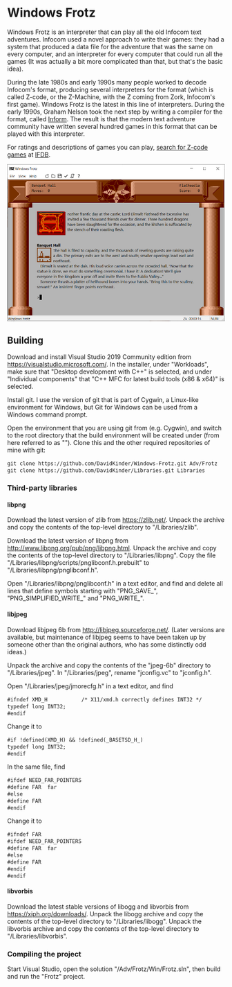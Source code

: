 # Windows Frotz

Windows Frotz is an interpreter that can play all the old Infocom text adventures. Infocom used a novel approach to write their games: they had a system that produced a data file for the adventure that was the same on every computer, and an interpreter for every computer that could run all the games (It was actually a bit more complicated than that, but that's the basic idea).

During the late 1980s and early 1990s many people worked to decode Infocom's format, producing several interpreters for the format (which is called Z-code, or the Z-Machine, with the Z coming from Zork, Infocom's first game). Windows Frotz is the latest in this line of interpreters. During the early 1990s, Graham Nelson took the next step by writing a compiler for the format, called [Inform](https://www.inform-fiction.org/). The result is that the modern text adventure community have written several hundred games in this format that can be played with this interpreter.

For ratings and descriptions of games you can play, [search for Z-code games](https://ifdb.org/search?sortby=rcu&searchfor=format%3AZ-Machine*) at [IFDB](https://ifdb.org/).

![Zork Zero](Zork0.png)

## Building

Download and install Visual Studio 2019 Community edition from https://visualstudio.microsoft.com/. In the installer, under "Workloads", make sure that "Desktop development with C++" is selected, and under "Individual components" that "C++ MFC for latest build tools (x86 & x64)" is selected.

Install git. I use the version of git that is part of Cygwin, a Linux-like environment for Windows, but Git for Windows can be used from a Windows command prompt.

Open the environment that you are using git from (e.g. Cygwin), and switch to the root directory that the build environment will be created under (from here referred to as "<root>"). Clone this and the other required repositories of mine with git:
```
git clone https://github.com/DavidKinder/Windows-Frotz.git Adv/Frotz
git clone https://github.com/DavidKinder/Libraries.git Libraries
```

### Third-party libraries

#### libpng

Download the latest version of zlib from https://zlib.net/. Unpack the archive and copy the contents of the top-level directory to "<root>/Libraries/zlib".

Download the latest version of libpng from http://www.libpng.org/pub/png/libpng.html. Unpack the archive and copy the contents of the top-level directory to "<root>/Libraries/libpng". Copy the file "<root>/Libraries/libpng/scripts/pnglibconf.h.prebuilt" to "<root>/Libraries/libpng/pnglibconf.h".

Open "<root>/Libraries/libpng/pnglibconf.h" in a text editor, and find and delete all lines that define symbols starting with "PNG_SAVE_", "PNG_SIMPLIFIED_WRITE_" and "PNG_WRITE_".

#### libjpeg

Download libjpeg 6b from http://libjpeg.sourceforge.net/. (Later versions are available, but maintenance of libjpeg seems to have been taken up by someone other than the original authors, who has some distinctly odd ideas.)

Unpack the archive and copy the contents of the "jpeg-6b" directory to "<root>/Libraries/jpeg". In "<root>/Libraries/jpeg", rename "jconfig.vc" to "jconfig.h".

Open "<root>/Libraries/jpeg/jmorecfg.h" in a text editor, and find
```
#ifndef XMD_H			/* X11/xmd.h correctly defines INT32 */
typedef long INT32;
#endif
```
Change it to
```
#if !defined(XMD_H) && !defined(_BASETSD_H_)
typedef long INT32;
#endif
```
In the same file, find
```
#ifdef NEED_FAR_POINTERS
#define FAR  far
#else
#define FAR
#endif
```
Change it to
```
#ifndef FAR
#ifdef NEED_FAR_POINTERS
#define FAR  far
#else
#define FAR
#endif
#endif
```

#### libvorbis

Download the latest stable versions of libogg and libvorbis from https://xiph.org/downloads/. Unpack the libogg archive and copy the contents of the top-level directory to "<root>/Libraries/libogg". Unpack the libvorbis archive and copy the contents of the top-level directory to "<root>/Libraries/libvorbis".

### Compiling the project

Start Visual Studio, open the solution "<root>/Adv/Frotz/Win/Frotz.sln", then build and run the "Frotz" project.
